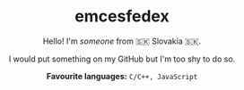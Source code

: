 <div align="center">
  <h1>emcesfedex</h1>
  <p>Hello! I'm <i>someone</i> from 🇸🇰 Slovakia 🇸🇰.</p>
  <p>I would put something on my GitHub but I'm too shy to do so.</p>
  <p><b>Favourite languages:</b> <code>C/C++, JavaScript</code></p>
</div>
